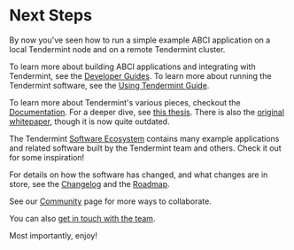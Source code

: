 # Next Steps

By now you've seen how to run a simple example ABCI application on a local Tendermint node
and on a remote Tendermint cluster. 

To learn more about building ABCI applications and integrating with Tendermint, see the [Developer Guides](/docs/guides/app-development).
To learn more about running the Tendermint software, see the [Using Tendermint Guide](/docs/guides/using-tendermint).

To learn more about Tendermint's various pieces, checkout the [Documentation](/docs).
For a deeper dive, see [this thesis](https://atrium.lib.uoguelph.ca/xmlui/handle/10214/9769). 
There is also the [original whitepaper](/static/docs/tendermint.pdf), though it is now quite outdated.

The Tendermint [Software Ecosystem](/ecosystem) contains many example applications and related software built by the Tendermint team and others. Check it out for some inspiration!

For details on how the software has changed, and what changes are in store, see the [Changelog](/docs/changelog) and the [Roadmap](/docs/roadmap).

See our [Community](/community) page for more ways to collaborate.

You can also [get in touch with the team](/contact).

Most importantly, enjoy!
